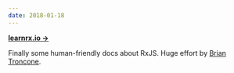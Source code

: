 ```yaml
---
date: 2018-01-18
---
```


**[learnrx.io &rarr;](https://www.learnrxjs.io)**

Finally some human-friendly docs about RxJS. Huge effort by [Brian Troncone](https://twitter.com/BTroncone). 